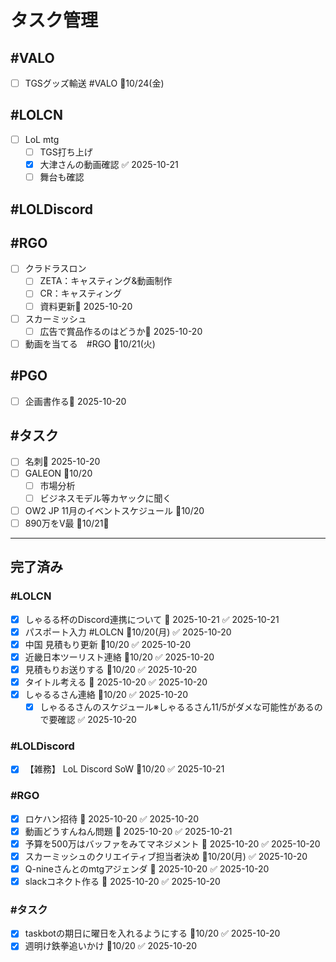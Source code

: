 # タスク管理

## #VALO
- [ ] TGSグッズ輸送 #VALO 📅10/24(金)

## #LOLCN
- [ ] LoL mtg
	- [ ] TGS打ち上げ
	- [x] 大津さんの動画確認 ✅ 2025-10-21
	- [ ] 舞台も確認

## #LOLDiscord

## #RGO
- [ ] クラドラスロン
	- [ ] ZETA：キャスティング&動画制作
	- [ ] CR：キャスティング
	- [ ] 資料更新📅 2025-10-20
- [ ] スカーミッシュ
	- [ ] 広告で賞品作るのはどうか📅 2025-10-20
- [ ] 動画を当てる　#RGO  📅10/21(火)

## #PGO
- [ ] 企画書作る📅 2025-10-20

## #タスク
- [ ] 名刺📅 2025-10-20
- [ ] GALEON 📅10/20
	- [ ] 市場分析
	- [ ] ビジネスモデル等カヤックに聞く
- [ ] OW2 JP 11月のイベントスケジュール 📅10/20
- [ ] 890万をV最 📅10/21🛫

---

## 完了済み

### #LOLCN
- [x] しゃるる杯のDiscord連携について 📅 2025-10-21 ✅ 2025-10-21
- [x] パスポート入力 #LOLCN 📅10/20(月) ✅ 2025-10-20
- [x] 中国 見積もり更新 📅10/20 ✅ 2025-10-20
- [x] 近畿日本ツーリスト連絡 📅10/20 ✅ 2025-10-20
- [x] 見積もりお送りする 📅10/20 ✅ 2025-10-20
- [x] タイトル考える 📅 2025-10-20 ✅ 2025-10-20
- [x] しゃるるさん連絡 📅10/20 ✅ 2025-10-20
	- [x] しゃるるさんのスケジュール※しゃるるさん11/5がダメな可能性があるので要確認 ✅ 2025-10-20

### #LOLDiscord
- [x] 【雑務】 LoL Discord SoW 📅10/20 ✅ 2025-10-21

### #RGO
- [x] ロケハン招待 📅 2025-10-20 ✅ 2025-10-20
- [x] 動画どうすんねん問題 📅 2025-10-20 ✅ 2025-10-21
- [x] 予算を500万はバッファをみてマネジメント 📅 2025-10-20 ✅ 2025-10-20
- [x] スカーミッシュのクリエイティブ担当者決め 📅10/20(月) ✅ 2025-10-20
- [x] Q-nineさんとのmtgアジェンダ 📅 2025-10-20 ✅ 2025-10-20
- [x] slackコネクト作る 📅 2025-10-20 ✅ 2025-10-20

### #タスク
- [x] taskbotの期日に曜日を入れるようにする 📅10/20 ✅ 2025-10-20
- [x] 週明け鉄拳追いかけ 📅10/20 ✅ 2025-10-20 
